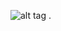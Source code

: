![alt tag](http://img00.deviantart.net/ceb5/i/2005/124/8/a/umbrella_corporation_2_by_refrico.jpg)
.
